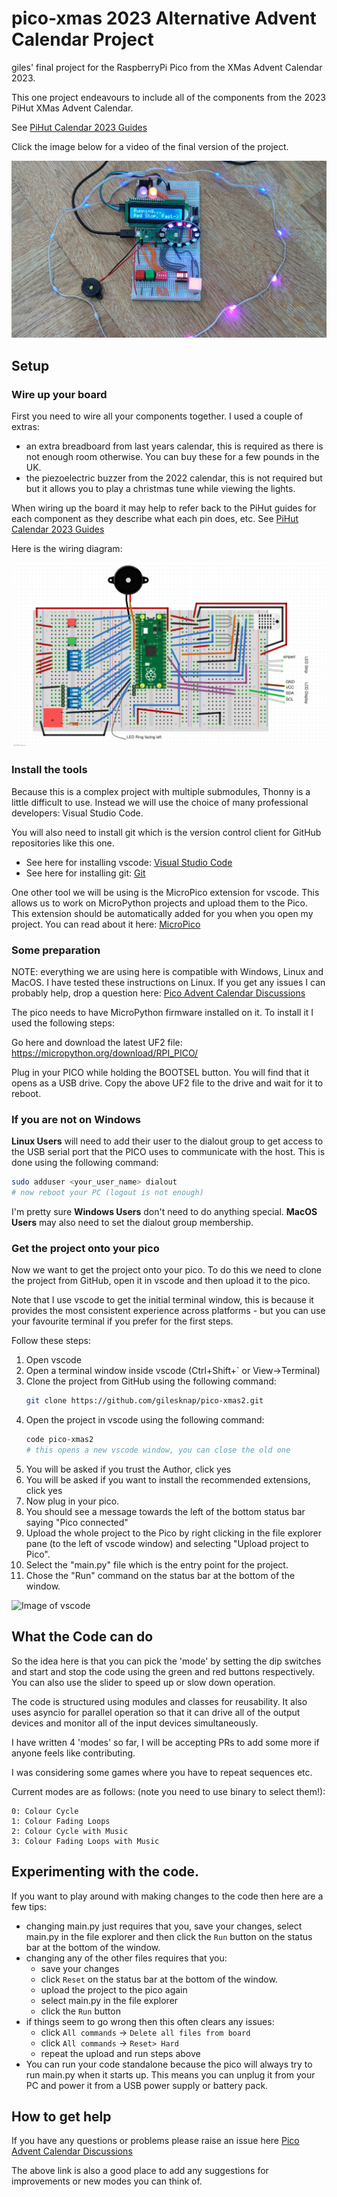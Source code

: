# pico-xmas 2023 Alternative Advent Calendar Project

giles' final project for the RaspberryPi Pico from the XMas Advent
Calendar 2023.

This one project endeavours to include all of the components from the
2023 PiHut XMas Advent Calendar.

See [PiHut Calendar 2023 Guides](https://thepihut.com/pages/maker-advent-2023-guides)

Click the image below for a video of the final version of the project.

[![image](board/Advent2023.jpg)](https://youtu.be/fkIc-2vTdf8 "Let It Glow Advent Calenar")

## Setup

### Wire up your board

First you need to wire all your components together. I used a couple of extras:

- an extra breadboard from last years calendar, this is required as there is
  not enough room otherwise. You can buy these for a few pounds in the UK.
- the piezoelectric buzzer from the 2022 calendar, this is not required but
  but it allows you to play a christmas tune while viewing the lights.

When wiring up the board it may help to refer back to the PiHut guides for each
component as they describe what each pin does, etc.
See [PiHut Calendar 2023 Guides](https://thepihut.com/pages/maker-advent-2023-guides)

Here is the wiring diagram:

![Wiring Diagram](board/Advent2023.excalidraw.svg)

### Install the tools

Because this is a complex project with multiple submodules, Thonny is a little
difficult to use. Instead we will use the choice of many professional
developers: Visual Studio Code.

You will also need to install git which is the version control client for
GitHub repositories like this one.

- See here for installing vscode: [Visual Studio Code](https://code.visualstudio.com/learn/get-started/basics)
- See here for installing git: [Git](https://git-scm.com/book/en/v2/Getting-Started-Installing-Git)

One other tool we will be using is the MicroPico extension for vscode. This
allows us to work on MicroPython projects and upload them to the Pico. This
extension should be automatically added for you when you open my project. You
can read about it here: [MicroPico](https://marketplace.visualstudio.com/items?itemName=marus25.cortex-debug)

### Some preparation

NOTE: everything we are using here is compatible with Windows, Linux and MacOS. I have tested these instructions on Linux. If you get any issues I can probably help, drop a question here:
[Pico Advent Calendar Discussions](https://github.com/gilesknap/pico-xmas/discussions/4)

The pico needs to have MicroPython firmware installed on it.
To install it I used the following steps:


Go here and download the latest UF2 file:
https://micropython.org/download/RPI_PICO/

Plug in your PICO while holding the BOOTSEL button. You will find that it
opens as a USB drive. Copy the above UF2 file to the drive and wait for it to
reboot.

### If you are not on Windows

**Linux Users** will need to add their user to the dialout group to get access to
the USB serial port that the PICO uses to communicate with the host. This is
done using the following command:

```bash
sudo adduser <your_user_name> dialout
# now reboot your PC (logout is not enough)
```

I'm pretty sure **Windows Users** don't need to do anything special.
**MacOS Users** may also need to set the dialout group membership.

### Get the project onto your pico

Now we want to get the project onto your pico. To do this we need to clone the
project from GitHub, open it in vscode and then upload it to the pico.

Note
that I use vscode to get the initial terminal window, this is because it
provides the most consistent experience across platforms - but you can use
your favourite terminal if you prefer for the first steps.

Follow these steps:

1. Open vscode
1. Open a terminal window inside vscode (Ctrl+Shift+` or View->Terminal)
1. Clone the project from GitHub using the following command:
   ```bash
   git clone https://github.com/gilesknap/pico-xmas2.git
    ```
1. Open the project in vscode using the following command:
    ```bash
    code pico-xmas2
    # this opens a new vscode window, you can close the old one
    ```
1. You will be asked if you trust the Author, click yes
1. You will be asked if you want to install the recommended extensions, click yes
1. Now plug in your pico.
1. You should see a message towards the left of the bottom status bar saying
   "Pico connected"
1. Upload the whole project to the Pico by right clicking in the file explorer
   pane (to the left of vscode window) and selecting "Upload project to Pico".
1. Select the "main.py" file which is the entry point for the project.
1. Chose the "Run" command on the status bar at the bottom of the window.

![Image of vscode](images/vscode.png)

## What the Code can do

So the idea here is that you can pick the 'mode' by setting the dip switches and
start and stop the code using the green and red buttons respectively. You can
also use the slider to speed up or slow down operation.

The code is structured using modules and classes for reusability. It also uses
asyncio for parallel operation so that it can drive all of the output devices and
monitor all of the input devices simultaneously.

I have written 4 'modes' so far,  I will be accepting PRs to add some more if anyone
feels like contributing.

I was considering some games where you have to repeat sequences etc.

Current modes are as follows: (note you need to use binary to select them!):

```
0: Colour Cycle
1: Colour Fading Loops
2: Colour Cycle with Music
3: Colour Fading Loops with Music
```

## Experimenting with the code.

If you want to play around with making changes to the code then here are a
few tips:

- changing main.py just requires that you, save your changes, select main.py
   in the file explorer and then click the `Run` button on the status bar at the
   bottom of the window.
- changing any of the other files requires that you:
  - save your changes
  - click `Reset` on the status bar at the bottom of the window.
  - upload the project to the pico again
  - select main.py in the file explorer
  - click the `Run` button
- if things seem to go wrong then this often clears any issues:
  - click `All commands` -> `Delete all files from board`
  - click `All commands` -> `Reset> Hard`
  - repeat the upload and run steps above
- You can run your code standalone because the pico will always try to run
  main.py when it starts up. This means you can unplug it from your PC and
  power it from a USB power supply or battery pack.

## How to get help

If you have any questions or problems please raise an issue here
[Pico Advent Calendar Discussions](https://github.com/gilesknap/pico-xmas/discussions/4)

The above link is also a good place to add any suggestions for improvements or
new modes you can think of.
